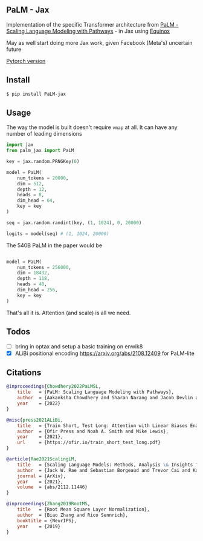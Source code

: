 ## PaLM - Jax

Implementation of the specific Transformer architecture from <a href="https://ai.googleblog.com/2022/04/pathways-language-model-palm-scaling-to.html">PaLM - Scaling Language Modeling with Pathways</a> - in Jax using <a href="https://github.com/patrick-kidger/equinox">Equinox</a>

May as well start doing more Jax work, given Facebook (Meta's) uncertain future

<a href="https://github.com/lucidrains/PaLM-pytorch">Pytorch version</a>

## Install

```bash
$ pip install PaLM-jax
```

## Usage

The way the model is built doesn't require `vmap` at all. It can have any number of leading dimensions

```python
import jax
from palm_jax import PaLM

key = jax.random.PRNGKey(0)

model = PaLM(
    num_tokens = 20000,
    dim = 512,
    depth = 12,
    heads = 8,
    dim_head = 64,
    key = key
)

seq = jax.random.randint(key, (1, 1024), 0, 20000)

logits = model(seq) # (1, 1024, 20000)
```

The 540B PaLM in the paper would be


```python

model = PaLM(
    num_tokens = 256000,
    dim = 18432,
    depth = 118,
    heads = 48,
    dim_head = 256,
    key = key
)

```

That's all it is. Attention (and scale) is all we need.

## Todos

- [ ] bring in optax and setup a basic training on enwik8
- [x] ALiBi positional encoding https://arxiv.org/abs/2108.12409 for PaLM-lite

## Citations

```bibtex
@inproceedings{Chowdhery2022PaLMSL,
    title   = {PaLM: Scaling Language Modeling with Pathways},
    author  = {Aakanksha Chowdhery and Sharan Narang and Jacob Devlin and Maarten Bosma and Gaurav Mishra and Adam Roberts and Paul Barham and Hyung Won Chung and Charles Sutton and Sebastian Gehrmann and Parker Schuh and Kensen Shi and Sasha Tsvyashchenko and Joshua Maynez and Abhishek Rao and Parker Barnes and Yi Tay and Noam M. Shazeer and Vinodkumar Prabhakaran and Emily Reif and Nan Du and Benton C. Hutchinson and Reiner Pope and James Bradbury and Jacob Austin and Michael Isard and Guy Gur-Ari and Pengcheng Yin and Toju Duke and Anselm Levskaya and Sanjay Ghemawat and Sunipa Dev and Henryk Michalewski and Xavier Garc{\'i}a and Vedant Misra and Kevin Robinson and Liam Fedus and Denny Zhou and Daphne Ippolito and David Luan and Hyeontaek Lim and Barret Zoph and Alexander Spiridonov and Ryan Sepassi and David Dohan and Shivani Agrawal and Mark Omernick and Andrew M. Dai and Thanumalayan Sankaranarayana Pillai and Marie Pellat and Aitor Lewkowycz and Erica Oliveira Moreira and Rewon Child and Oleksandr Polozov and Katherine Lee and Zongwei Zhou and Xuezhi Wang and Brennan Saeta and Mark Diaz and Orhan Firat and Michele Catasta and Jason Wei and Kathleen S. Meier-Hellstern and Douglas Eck and Jeff Dean and Slav Petrov and Noah Fiedel},
    year    = {2022}
}
```

```bibtex
@misc{press2021ALiBi,
    title   = {Train Short, Test Long: Attention with Linear Biases Enable Input Length Extrapolation},
    author  = {Ofir Press and Noah A. Smith and Mike Lewis},
    year    = {2021},
    url     = {https://ofir.io/train_short_test_long.pdf}
}
```

```bibtex
@article{Rae2021ScalingLM,
    title   = {Scaling Language Models: Methods, Analysis \& Insights from Training Gopher},
    author  = {Jack W. Rae and Sebastian Borgeaud and Trevor Cai and Katie Millican and Jordan Hoffmann and Francis Song and John Aslanides and Sarah Henderson and Roman Ring and Susannah Young and Eliza Rutherford and Tom Hennigan and Jacob Menick and Albin Cassirer and Richard Powell and George van den Driessche and Lisa Anne Hendricks and Maribeth Rauh and Po-Sen Huang and Amelia Glaese and Johannes Welbl and Sumanth Dathathri and Saffron Huang and Jonathan Uesato and John F. J. Mellor and Irina Higgins and Antonia Creswell and Nathan McAleese and Amy Wu and Erich Elsen and Siddhant M. Jayakumar and Elena Buchatskaya and David Budden and Esme Sutherland and Karen Simonyan and Michela Paganini and L. Sifre and Lena Martens and Xiang Lorraine Li and Adhiguna Kuncoro and Aida Nematzadeh and Elena Gribovskaya and Domenic Donato and Angeliki Lazaridou and Arthur Mensch and Jean-Baptiste Lespiau and Maria Tsimpoukelli and N. K. Grigorev and Doug Fritz and Thibault Sottiaux and Mantas Pajarskas and Tobias Pohlen and Zhitao Gong and Daniel Toyama and Cyprien de Masson d'Autume and Yujia Li and Tayfun Terzi and Vladimir Mikulik and Igor Babuschkin and Aidan Clark and Diego de Las Casas and Aurelia Guy and Chris Jones and James Bradbury and Matthew G. Johnson and Blake A. Hechtman and Laura Weidinger and Iason Gabriel and William S. Isaac and Edward Lockhart and Simon Osindero and Laura Rimell and Chris Dyer and Oriol Vinyals and Kareem W. Ayoub and Jeff Stanway and L. L. Bennett and Demis Hassabis and Koray Kavukcuoglu and Geoffrey Irving},
    journal = {ArXiv},
    year    = {2021},
    volume  = {abs/2112.11446}
}
```

```bibtex
@inproceedings{Zhang2019RootMS,
    title   = {Root Mean Square Layer Normalization},
    author  = {Biao Zhang and Rico Sennrich},
    booktitle = {NeurIPS},
    year    = {2019}
}
```
